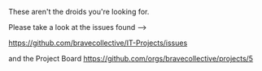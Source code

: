 These aren't the droids you're looking for.

Please take a look at the issues found -->

https://github.com/bravecollective/IT-Projects/issues

and the Project Board https://github.com/orgs/bravecollective/projects/5
